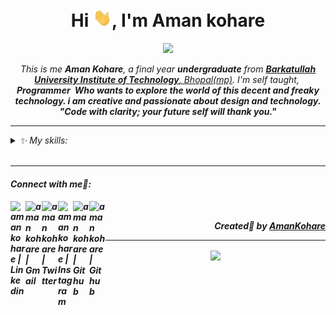 <h1 align="center">Hi <img src="https://raw.githubusercontent.com/ABSphreak/ABSphreak/master/gifs/Hi.gif" width="30px">, I'm Aman kohare</h1>
<p align="center">
  <a href="https://github.com/Ratheshan03/readme-typing-svg"><img src="https://readme-typing-svg.herokuapp.com?lines=Undergraduate;Mern+Stack+Developer;DS%20|%20UI%20|%20UX%20;React+developer&center=true&width=500&height=40"></a>
</p>
<p align="center">
  <em>
    This is me <b>Aman Kohare</b>, a final year <b>undergraduate</b> from <a href="[https://www.iit.ac.lk/](https://collegedunia.com/college/28258-barkatullah-university-institute-of-technology-buit-bhopal)"> <b>Barkatullah University Institute of Technology</b>, Bhopal(mp)</a>.
    I'm self taught,</b>&nbsp; <b>Programmer</b>&nbsp;<b> Who wants to explore the world of this decent and freaky technology. i am creative and passionate about design and technology.</b> 
  <br>
  <b><i>"Code with clarity; your future self will thank you."</i></b>
</p>
<hr/>
<details>
<summary>
  ✨ My skills:
</summary>
 <br>
<code><a href="https://www.javascript.com/" target="_blank"><img height="30" src="https://raw.githubusercontent.com/devicons/devicon/master/icons/javascript/javascript-plain.svg"></a></code>
<code><a href="https://reactjs.org/" target="_blank"><img height="30" src="https://www.vectorlogo.zone/logos/reactjs/reactjs-icon.svg"></a></code>
<code><a href="https://nextjs.org/" target="_blank"><img height="30" src="https://upload.wikimedia.org/wikipedia/commons/thumb/1/10/Cib-next-js_%28CoreUI_Icons_v1.0.0%29.svg/120px-Cib-next-js_%28CoreUI_Icons_v1.0.0%29.svg.png"></a></code>
<code><a href="https://www.w3schools.com/html/" target="_blank"><img height="30" src="https://www.vectorlogo.zone/logos/w3_html5/w3_html5-icon.svg"></a></code>
<code><a href="https://www.w3schools.com/css/" target="_blank"><img height="30" src="https://raw.githubusercontent.com/devicons/devicon/master/icons/css3/css3-original.svg"></a></code>
<code><a href="https://reactnative.dev/" target="_blank"><img src="https://th.bing.com/th/id/OIP.xDi2csEAWxu95IEkaNdFUQHaEk?pid=ImgDet&rs=1" alt="react native"  height="30"></a></code>
<code><a href="https://redux.js.org" target="_blank"> <img src="https://raw.githubusercontent.com/devicons/devicon/master/icons/redux/redux-original.svg" alt="redux" height="30"></a></code>
<code><a href="[https://sass-lang.com](https://cplusplus.com/doc/tutorial/)" target="_blank"> <img src="https://th.bing.com/th/id/R.fccab54f52097ba730d7896b7b6701ce?rik=V7TpWhxwq80kGA&riu=http%3a%2f%2fcodeprogramming.org%2fwp-content%2fuploads%2f2022%2f01%2fC-Logo.wine_.png&ehk=3PB4CYrTaKlBw1DXnfB0FsvLXFCPT%2fIA8%2bIAoBTfIc4%3d&risl=&pid=ImgRaw&r=0" alt="sass"  height="30"></a></code>
 <code> <a href="https://tailwindcss.com/" target="_blank"> <img src="https://www.vectorlogo.zone/logos/tailwindcss/tailwindcss-icon.svg" alt="tailwind" height="30"/> </a> </code>
<code><a href="https://nodejs.org/en/" target="_blank"><img height="30" src="https://www.vectorlogo.zone/logos/nodejs/nodejs-icon.svg"></a></code>
<code><a href="https://firebase.google.com/" target="_blank"><img height="30" src="https://www.vectorlogo.zone/logos/firebase/firebase-icon.svg"></a></code>
<code><a href="https://git-scm.com/" target="_blank"><img height="30" src="https://www.vectorlogo.zone/logos/git-scm/git-scm-icon.svg"></a></code>
<code><a href="https://nodejs.org/en/docs" target="_blank"><img height="30" src="https://codersera.com/blog/wp-content/uploads/2019/10/nodejs-thumb.jpg"></a></code>
<code><a href="https://www.bing.com/search?pglt=41&q=mongodb&cvid=adf5f8d0f55844b39fbb65983b76c88f&gs_lcrp=EgZjaHJvbWUqBAgCEC4yBAgAEAAyBAgBEC4yBAgCEC4yBAgDEAAyBAgEEAAyBAgFEAAyBAgGEC4yBAgHEC4yBggIEEUYPNIBCDI2NzFqMGoxqAIAsAIA&FORM=ANNTA1&PC=NMTS" target="_blank"><img height="30" src="https://th.bing.com/th/id/OIP.Z3ETv2slnbQxcqZZLxa2igHaHa?pid=ImgDet&w=880&h=880&rs=1"></a></code>
</details>
<br>
<hr/>
<h4> Connect with me🤝: <h4>
  </hr>
  <a href="https://www.linkedin.com/in/aman-kohare-3a0678235/">
   <img align="left" alt=" aman kohare | Linkedin" width="24px" src="https://www.vectorlogo.zone/logos/linkedin/linkedin-icon.svg" />
  </a>
  <a href="https://mail.google.com/mail/u/0/#inbox?compose=GTvVlcRzDQsBVvzdKDjVrBcPlkqtKzPtSXjhzkcTKQdGrvWQTSNlqtQWdKhTfRHBcvgnJNZlLxgjt">
    <img align="left" alt="aman kohare | Gmail" width="26px" src="https://www.vectorlogo.zone/logos/gmail/gmail-icon.svg" />
  </a>
  <a href="https://twitter.com/Aman__0514">
    <img align="left" alt="aman kohare| Twitter" width="26px" src="https://www.vectorlogo.zone/logos/twitter/twitter-official.svg" />
  </a>
  <a href="https://www.instagram.com/aman__0514/">
    <img align="left" alt="aman kohare | Instagram" width="24px" src="https://www.vectorlogo.zone/logos/instagram/instagram-icon.svg" />
  </a>
   <a href="https://www.facebook.com/aman.kohare.79">
    <img align="left" alt="aman kohare| Github" width="26px" src="https://www.vectorlogo.zone/logos/facebook/facebook-tile.svg" />
  </a>
   <a href="https://github.com/Amankohare0514">
    <img align="left" alt="aman kohare| Github" width="26px" src="https://www.vectorlogo.zone/logos/github/github-tile.svg" />
  </a>
  <br>
  
<p align="right" > Created🖤 by <a href="https://heyamankohare.vercel.app/">AmanKohare</a></p>
<hr/>
<div align="center">
<img src="https://img.shields.io/static/v1?label=Profile+views&message=2,102&color=blue" align="center" />
</div>  
